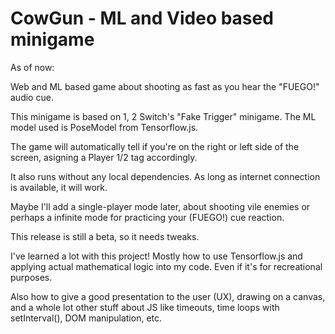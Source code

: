 # CowGun - ML and Video based minigame

As of now:

Web and ML based game about shooting as fast as you hear the "FUEGO!" audio cue.

This minigame is based on 1, 2 Switch's "Fake Trigger" minigame.
The ML model used is PoseModel from Tensorflow.js.

The game will automatically tell if you're on the right or left side  of the screen, asigning a Player 1/2 tag accordingly.

It also runs without any local dependencies. As long as internet connection is available, it will work.

Maybe I'll add a single-player mode later, about shooting vile enemies or perhaps a infinite mode for practicing your (FUEGO!) cue reaction.

This release is still a beta, so it needs tweaks.

I've learned a lot with this project! Mostly how to use Tensorflow.js and applying actual mathematical logic into my code. Even if it's for recreational purposes.

Also how to give a good presentation to the user (UX), drawing on a canvas, and a whole lot other stuff about JS like timeouts, time loops with setInterval(), DOM manipulation, etc.